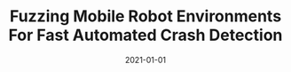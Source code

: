 ---
title: "Fuzzing Mobile Robot Environments For Fast Automated Crash Detection"
date: 2021-01-01
venue: "IEEE International Conference on Robotics and Automation, ICRA 2021, Xi'an, China, May 30 - June 5, 2021"
paperurl: https://doi.org/10.1109/ICRA48506.2021.9561627
authors: "Trey Woodlief, Sebastian G Elbaum and Kevin Sullivan"
---